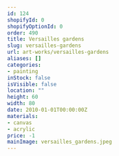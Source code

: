 ```yaml
---
id: 124
shopifyId: 0
shopifyOptionId: 0
order: 490
title: Versailles gardens
slug: versailles-gardens
url: art-works/versailles-gardens
aliases: []
categories:
- painting
inStock: false
isVisible: false
location: ""
height: 60
width: 80
date: 2010-01-01T00:00:00Z
materials:
- canvas
- acrylic
price: -1
mainImage: versailles_gardens.jpeg
---
```

